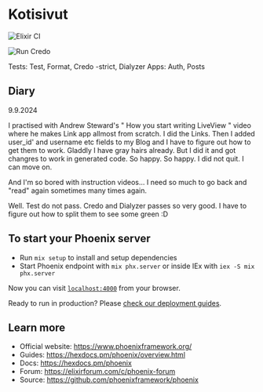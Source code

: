 # Kotisivut

![Elixir CI](https://github.com/jhalmu/Homesite/workflows/Elixir%20CI/badge.svg)

![Run Credo](https://github.com/jhalmu/Homesite/workflows/Run%20Credo/badge.svg)


Tests: Test, Format, Credo -strict, Dialyzer
Apps: Auth, Posts

## Diary

9.9.2024

I practised with Andrew Steward's " How you start writing LiveView " video where he makes Link app allmost from scratch. I did the Links.
Then I added user_id' and username etc fields to my Blog and I have to figure out how to get them to work. Gladdly I have gray hairs already. But I did it and got changres to work in generated code. So happy. So happy. I did not quit. I can move on.

And I'm so bored with instruction videos... I need so much to go back and "read" again sometimes many times again.

Well. Test do not pass. Credo and Dialyzer passes so very good. I have to figure out how to split them to see some green :D

## To start your Phoenix server

* Run `mix setup` to install and setup dependencies
* Start Phoenix endpoint with `mix phx.server` or inside IEx with `iex -S mix phx.server`

Now you can visit [`localhost:4000`](http://localhost:4000) from your browser.

Ready to run in production? Please [check our deployment guides](https://hexdocs.pm/phoenix/deployment.html).

## Learn more

* Official website: <https://www.phoenixframework.org/>
* Guides: <https://hexdocs.pm/phoenix/overview.html>
* Docs: <https://hexdocs.pm/phoenix>
* Forum: <https://elixirforum.com/c/phoenix-forum>
* Source: <https://github.com/phoenixframework/phoenix>
